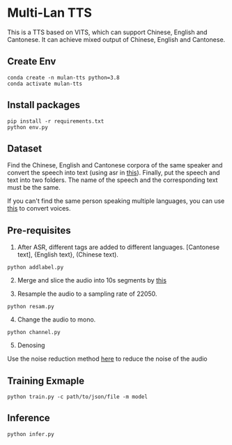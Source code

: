 # Multi-Lan TTS
This is a TTS based on VITS, which can support Chinese, English and Cantonese. It can achieve mixed output of Chinese, English and Cantonese.

## Create Env

```
conda create -n mulan-tts python=3.8
conda activate mulan-tts
```

## Install packages

```
pip install -r requirements.txt
python env.py
```

## Dataset

Find the Chinese, English and Cantonese corpora of the same speaker and convert the speech into text (using asr in [this](https://github.com/LuckyBian/GPTSOVITS2)). Finally, put the speech and text into two folders. The name of the speech and the corresponding text must be the same.

If you can't find the same person speaking multiple languages, you can use [this](https://github.com/Grace9994/CoMoSVC) to convert voices.



## Pre-requisites

1. After ASR, different tags are added to different languages. [Cantonese text], {English text}, (Chinese text).
```
python addlabel.py
```

2. Merge and slice the audio into 10s segments by [this](https://github.com/LuckyBian/GPTSOVITS2)


3. Resample the audio to a sampling rate of 22050.

```
python resam.py
```

4. Change the audio to mono.

```
python channel.py
```

5. Denosing

Use the noise reduction method [here](https://github.com/LuckyBian/GPTSOVITS2) to reduce the noise of the audio




## Training Exmaple
```
python train.py -c path/to/json/file -m model
```

## Inference

```
python infer.py
```

